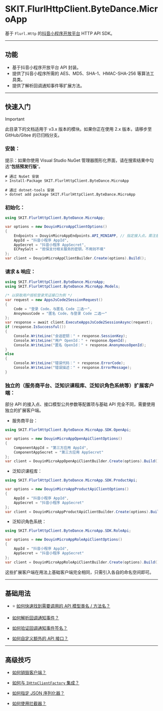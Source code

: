 ﻿# SKIT.FlurlHttpClient.ByteDance.MicroApp

基于 `Flurl.Http` 的[抖音小程序开放平台](https://microapp.bytedance.com/) HTTP API SDK。

---

## 功能

-   基于抖音小程序开放平台 API 封装。
-   提供了抖音小程序所需的 AES、MD5、SHA-1、HMAC-SHA-256 等算法工具类。
-   提供了解析回调通知事件等扩展方法。

---

## 快速入门

> [!IMPORTANT]
> 此目录下的文档适用于 v3.x 版本的模块。如果你正在使用 2.x 版本，请移步至 GitHub/Gitee 的已归档分支。

### 安装：

提示：如果你使用 Visual Studio NuGet 管理器图形化界面，请在搜索结果中勾选“**包括预发行版**”。

```shell
# 通过 NuGet 安装
> Install-Package SKIT.FlurlHttpClient.ByteDance.MicroApp

# 通过 dotnet-tools 安装
> dotnet add package SKIT.FlurlHttpClient.ByteDance.MicroApp
```

### 初始化：

```csharp
using SKIT.FlurlHttpClient.ByteDance.MicroApp;

var options = new DouyinMicroAppClientOptions()
{
    Endpoints = DouyinMicroAppEndpoints.API_MINIAPP, // 指定接入点。需注意小程序、小游戏拥有不同的接入点。
    AppId = "抖音小程序 AppId",
    AppSecret = "抖音小程序 AppSecret",
    ECPaySalt = "担保支付相关服务的密钥，不用则不填"
};
var client = DouyinMicroAppClientBuilder.Create(options).Build();
```

### 请求 & 响应：

```csharp
using SKIT.FlurlHttpClient.ByteDance.MicroApp;
using SKIT.FlurlHttpClient.ByteDance.MicroApp.Models;

/* 以获取用户授权登录凭证接口为例 */
var request = new AppsJsCode2SessionRequest()
{
    Code = "登录 Code，与匿名 Code 二选一",
    AnoymousCode = "匿名 Code，与登录 Code 二选一"
};
var response = await client.ExecuteAppsJsCode2SessionAsync(request);
if (response.IsSuccessful())
{
    Console.WriteLine("会话密钥：" + response.SessionKey);
    Console.WriteLine("用户 OpenId：" + response.OpenId);
    Console.WriteLine("匿名 OpenId：" + response.AnonymousOpenId);
}
else
{
    Console.WriteLine("错误代码：" + response.ErrorCode);
    Console.WriteLine("错误描述：" + response.ErrorMessage);
}
```

### 独立的（服务商平台、泛知识课程库、泛知识角色系统等）扩展客户端：

部分 API 的接入点、接口模型公共参数等配置项与基础 API 完全不同，需要使用独立的扩展客户端。

-   服务商平台：

```csharp
using SKIT.FlurlHttpClient.ByteDance.MicroApp.SDK.OpenApi;

var options = new DouyinMicroAppOpenApiClientOptions()
{
    ComponentAppId = "第三方应用 AppId",
    ComponentAppSecret = "第三方应用 AppSecret"
};
var client = DouyinMicroAppOpenApiClientBuilder.Create(options).Build();
```

-   泛知识课程库：

```csharp
using SKIT.FlurlHttpClient.ByteDance.MicroApp.SDK.ProductApi;

var options = new DouyinMicroAppProductApiClientOptions()
{
    AppId = "抖音小程序 AppId",
    AppSecret = "抖音小程序 AppSecret"
};
var client = DouyinMicroAppProductApiClientBuilder.Create(options).Build();
```

-   泛知识角色系统：

```csharp
using SKIT.FlurlHttpClient.ByteDance.MicroApp.SDK.RoleApi;

var options = new DouyinMicroAppRoleApiClientOptions()
{
    AppId = "抖音小程序 AppId",
    AppSecret = "抖音小程序 AppSecret"
};
var client = DouyinMicroAppRoleApiClientBuilder.Create(options).Build();
```

这些扩展客户端在用法上基础客户端完全相同，只需引入各自的命名空间即可。

---

## 基础用法

-   ⭐ [如何快速找到需要调用的 API 模型类名 / 方法名？](./Basic_ModelDefinition.md)

-   [如何解析回调通知事件？](./Basic_EventDeserialization.md)

-   [如何验证回调通知事件签名？](./Basic_EventSignatureVerification.md)

-   [如何自定义额外的 API 接口？](./Basic_Extensions.md)

---

## 高级技巧

-   [如何销毁客户端？](./Advanced_Dispose.md)

-   [如何与 `IHttpClientFactory` 集成？](./Advanced_IHttpClientFactory.md)

-   [如何指定 JSON 序列化器？](./Advanced_JsonSerializer.md)

-   [如何使用拦截器？](./Advanced_Interceptor.md)
